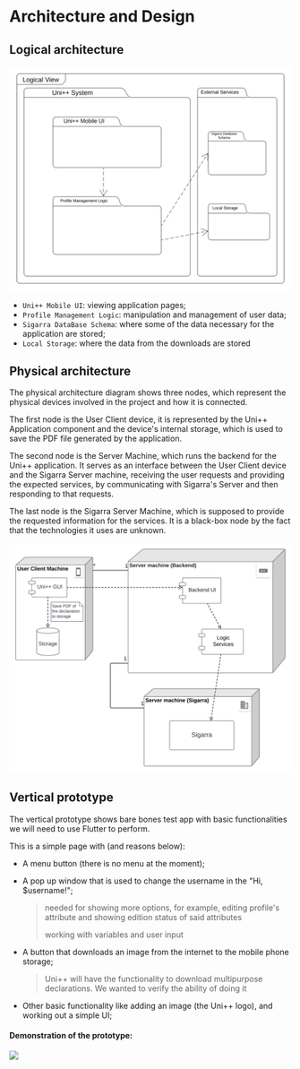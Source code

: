 # Architecture and Design

## Logical architecture

<p align="center" justify="center">
  <img src="../images/LogicalArchitecture.svg"/>
</p>

- `Uni++ Mobile UI`: viewing application pages;
- `Profile Management Logic`: manipulation and management of user data;
- `Sigarra DataBase Schema`: where some of the data necessary for the application are stored;
- `Local Storage`: where the data from the downloads are stored

## Physical architecture

 The physical architecture diagram shows three nodes, which represent the physical devices involved in the project and how it is connected.
 
  The first node is the User Client device, it is represented by the Uni++ Application component and the device's internal storage, which is used to save the PDF file generated by the application.
    
The second node is the Server Machine, which runs the backend for the Uni++ application. It serves as an interface between the User Client device and the Sigarra Server machine, receiving the user requests and providing the expected services, by communicating with Sigarra's Server and then responding to that requests.
    
The last node is the Sigarra Server Machine, which is supposed to provide the requested information for the services. It is a black-box node by the fact that the technologies it uses are unknown.
    

<p align="center" justify="center">
  <img src="../images/PhysicalArchitecture.png"/>
</p>

## Vertical prototype

The vertical prototype shows bare bones test app with basic functionalities we will need to use Flutter to perform.

This is a simple page with (and reasons below):

- A menu button (there is no menu at the moment);

- A pop up window that is used to change the username in the "Hi, $username!";
  > needed for showing more options, for example, editing profile's attribute and showing edition status of said attributes
  >
  > working with variables and user input

- A button that downloads an image from the internet to the mobile phone storage;
  > Uni++ will have the functionality to download multipurpose declarations. We wanted to verify the ability of doing it

- Other basic functionality like adding an image (the Uni++ logo), and working out a simple UI;

#### Demonstration of the prototype:

<img src="../images/verticalproto.gif" height="600"/>
